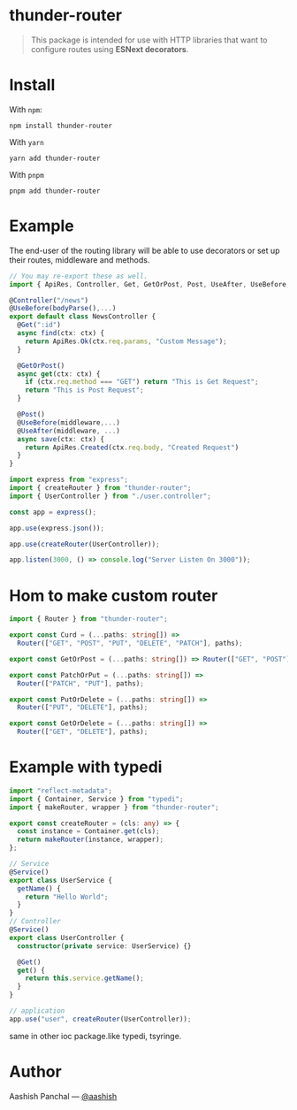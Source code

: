 # thunder-router

> This package is intended for use with HTTP libraries that want to configure routes using **ESNext decorators**.

# Install

With `npm`:

```
npm install thunder-router
```

With `yarn`

```
yarn add thunder-router
```

With `pnpm`

```
pnpm add thunder-router
```

# Example

The end-user of the routing library will be able to use decorators or set up their routes, middleware and methods.

```ts
// You may re-export these as well.
import { ApiRes, Controller, Get, GetOrPost, Post, UseAfter, UseBefore, ctx } from "thunder-router";

@Controller("/news")
@UseBefore(bodyParse(),...)
export default class NewsController {
  @Get(":id")
  async find(ctx: ctx) {
    return ApiRes.Ok(ctx.req.params, "Custom Message");
  }

  @GetOrPost()
  async get(ctx: ctx) {
    if (ctx.req.method === "GET") return "This is Get Request";
    return "This is Post Request";
  }

  @Post()
  @UseBefore(middleware,...)
  @UseAfter(middleware, ...)
  async save(ctx: ctx) {
    return ApiRes.Created(ctx.req.body, "Created Request")
  }
}
```

```ts
import express from "express";
import { createRouter } from "thunder-router";
import { UserController } from "./user.controller";

const app = express();

app.use(express.json());

app.use(createRouter(UserController));

app.listen(3000, () => console.log("Server Listen On 3000"));
```

# Hom to make custom router

```ts
import { Router } from "thunder-router";

export const Curd = (...paths: string[]) =>
  Router(["GET", "POST", "PUT", "DELETE", "PATCH"], paths);

export const GetOrPost = (...paths: string[]) => Router(["GET", "POST"], paths);

export const PatchOrPut = (...paths: string[]) =>
  Router(["PATCH", "PUT"], paths);

export const PutOrDelete = (...paths: string[]) =>
  Router(["PUT", "DELETE"], paths);

export const GetOrDelete = (...paths: string[]) =>
  Router(["GET", "DELETE"], paths);
```

# Example with typedi

```ts
import "reflect-metadata";
import { Container, Service } from "typedi";
import { makeRouter, wrapper } from "thunder-router";

export const createRouter = (cls: any) => {
  const instance = Container.get(cls);
  return makeRouter(instance, wrapper);
};

// Service
@Service()
export class UserService {
  getName() {
    return "Hello World";
  }
}
// Controller
@Service()
export class UserController {
  constructor(private service: UserService) {}

  @Get()
  get() {
    return this.service.getName();
  }
}

// application
app.use("user", createRouter(UserController));
```

same in other ioc package.like typedi, tsyringe.

# Author

Aashish Panchal — [@aashish](https://twitter.com/aashish405)
